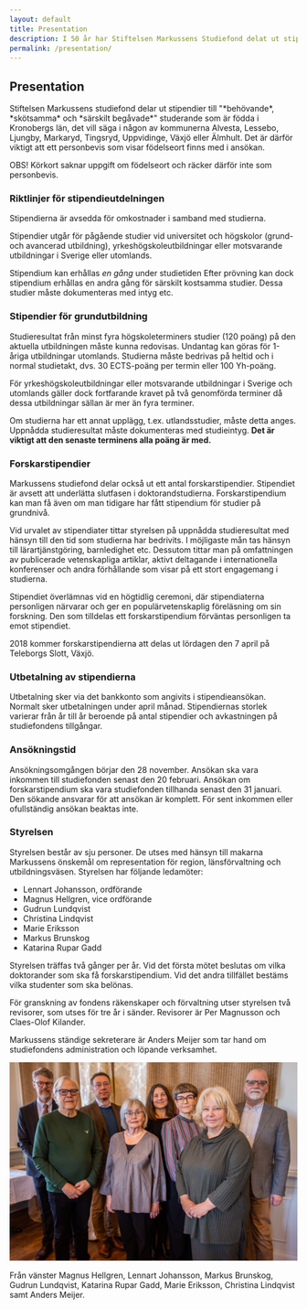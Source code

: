```yaml
---
layout: default
title: Presentation
description: I 50 år har Stiftelsen Markussens Studiefond delat ut stipendier till begåvade studerande födda i Kronobergs län
permalink: /presentation/
---
```


<section class="content--regular" markdown="1">

  <h2 class="title--section">Presentation</h2>
  <div class="align--center" markdown="1">
  Stiftelsen Markussens studiefond delar ut stipendier till "*behövande*,
  *skötsamma* och *särskilt begåvade*" studerande som är födda i Kronobergs län,
  det vill säga i någon av kommunerna Alvesta, Lessebo, Ljungby, Markaryd,
  Tingsryd, Uppvidinge, Växjö eller Älmhult. Det är därför viktigt att ett personbevis som visar födelseort finns med i ansökan.

  OBS! Körkort saknar uppgift om födelseort och räcker därför inte som personbevis.


  </div>

  <span class="sub--section-icon" data-icon="a"></span>
  <h3>Riktlinjer för stipendieutdelningen</h3>

  Stipendierna är avsedda för omkostnader i samband med studierna.

  Stipendier utgår för pågående studier vid universitet och högskolor (grund-
  och avancerad utbildning), yrkeshögskoleutbildningar eller motsvarande
  utbildningar i Sverige eller utomlands.

  Stipendium kan erhållas *en gång* under studietiden Efter prövning kan dock
  stipendium erhållas en andra gång för särskilt kostsamma studier.
  Dessa studier måste dokumenteras med intyg etc.

  <span class="sub--section-icon" data-icon="b"></span>
  <h3>Stipendier för grundutbildning</h3>

  Studieresultat från minst fyra högskoleterminers studier (120 poäng) på den aktuella utbildningen måste kunna redovisas. Undantag kan göras för 1-åriga utbildningar utomlands. Studierna måste bedrivas på heltid och i normal studietakt, dvs. 30 ECTS-poäng per termin eller 100 Yh-poäng.

  För yrkeshögskoleutbildningar eller motsvarande utbildningar i Sverige och utomlands gäller dock fortfarande kravet på två genomförda terminer då dessa utbildningar sällan är mer än fyra terminer.

  Om studierna har ett annat upplägg, t.ex. utlandsstudier, måste detta anges. Uppnådda studieresultat måste dokumenteras med studieintyg. **Det är viktigt att den senaste terminens alla poäng är med.**

  <span class="sub--section-icon" data-icon="c"></span>
  <h3>Forskarstipendier</h3>

  Markussens studiefond delar också ut ett antal forskarstipendier.  Stipendiet
  är avsett att underlätta slutfasen i doktorandstudierna.  Forskarstipendium
  kan man få även om man tidigare har fått stipendium för studier på grundnivå.

  Vid urvalet av stipendiater tittar styrelsen på uppnådda studieresultat med
  hänsyn till den tid som studierna har bedrivits. I möjligaste mån tas hänsyn
  till lärartjänstgöring, barnledighet etc. Dessutom tittar man på omfattningen
  av publicerade vetenskapliga artiklar, aktivt deltagande i internationella
  konferenser och andra förhållande som visar på ett stort engagemang i
  studierna.

  Stipendiet överlämnas vid en högtidlig ceremoni, där stipendiaterna
  personligen närvarar och ger en populärvetenskaplig föreläsning om sin
  forskning. Den som tilldelas ett forskarstipendium förväntas personligen ta
  emot stipendiet.

  2018 kommer forskarstipendierna att delas ut lördagen den 7 april på
  Teleborgs Slott, Växjö.

  <span class="sub--section-icon" data-icon="e"></span>
  <h3>Utbetalning av stipendierna</h3>

  Utbetalning sker via det bankkonto som angivits i stipendieansökan. Normalt
  sker utbetalningen under april månad. Stipendiernas storlek varierar från år
  till år beroende på antal stipendier och avkastningen på studiefondens
  tillgångar.

  <span class="sub--section-icon" data-icon="d"></span>
  <h3>Ansökningstid</h3>

  Ansökningsomgången börjar den 28 november. Ansökan ska vara inkommen till
  studiefonden senast den 20 februari. Ansökan om forskarstipendium ska vara
  studiefonden tillhanda senast den 31 januari. Den sökande ansvarar för att
  ansökan är komplett. För sent inkommen eller ofullständig ansökan beaktas
  inte.

  <span class="sub--section-icon" data-icon="d"></span>
  <h3>Styrelsen</h3>

  Styrelsen består av sju personer. De utses med hänsyn till makarna Markussens
  önskemål om representation för region, länsförvaltning och utbildningsväsen.
  Styrelsen har följande ledamöter:

  - Lennart Johansson, ordförande
  - Magnus Hellgren, vice ordförande
  - Gudrun Lundqvist
  - Christina Lindqvist
  - Marie Eriksson
  - Markus Brunskog
  - Katarina Rupar Gadd

  Styrelsen träffas två gånger per år. Vid det första mötet beslutas om vilka
  doktorander som ska få forskarstipendium. Vid det andra tillfället bestäms
  vilka studenter som ska belönas.

  För granskning av fondens räkenskaper och förvaltning utser styrelsen två
  revisorer, som utses för tre år i sänder. Revisorer är Per Magnusson och
  Claes-Olof Kilander.

  Markussens ständige sekreterare är Anders Meijer som tar hand om studiefondens
  administration och löpande verksamhet.

  <div class="ImageWrapper center max-500">

  <a href="/images/2023-styrelsen.jpg">
    <img src="/images/2023-styrelsen.jpg" alt="Styrelsen 2023"/>
  </a>

  Från vänster Magnus Hellgren, Lennart Johansson, Markus Brunskog, Gudrun
  Lundqvist, Katarina Rupar Gadd, Marie Eriksson, Christina Lindqvist
  samt Anders Meijer.
  </div>

</section>
